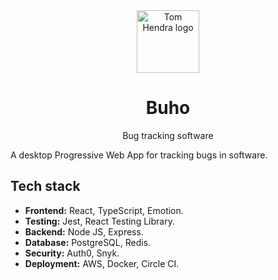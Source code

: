 <div align=center>
<img alt="Tom Hendra logo" src="https://res.cloudinary.com/tomhendra/image/upload/v1567091669/tomhendra-logo/tomhendra-logo-round-1024.png" width="100" />
<h1>Buho</h1>
<p>Bug tracking software</p>
</div>

A desktop Progressive Web App for tracking bugs in software.

## Tech stack

- **Frontend:** React, TypeScript, Emotion.
- **Testing:** Jest, React Testing Library.
- **Backend:** Node JS, Express.
- **Database:** PostgreSQL, Redis.
- **Security:** Auth0, Snyk.
- **Deployment:** AWS, Docker, Circle CI.
